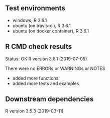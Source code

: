 ## Test environments
* windows, R 3.6.1
* ubuntu (on travis-ci), R 3.6.1
* ubuntu (on docker container), R 3.6.1

## R CMD check results
Status: OK
R version 3.6.1 (2019-07-05)

There were no ERRORs or WARNINGs or NOTES

  * added more functions
  * added more tests and examples

## Downstream dependencies
R version 3.5.3 (2019-03-11)

